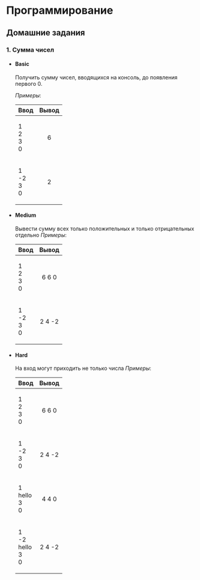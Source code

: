 # Программирование

## Домашние задания

### 1. Сумма чисел 
* #### Basic 
   
    Получить сумму чисел, вводящихся на консоль, до появления первого 0.
    
    _Примеры_:

    | Ввод       | Вывод               |
    | ------------- |:------------------:|
    | <p>1</br>2</br>3</br>0</p>| 6    |
    | <p>1</br>-2</br>3</br>0</p>     | 2 |

* #### Medium 
    Вывести сумму всех только положительных и только отрицательных отдельно
    _Примеры_:

    | Ввод       | Вывод               |
    | ------------- |:------------------:|
    | <p>1</br>2</br>3</br>0</p>| 6 6 0   |
    | <p>1</br>-2</br>3</br>0</p>     | 2 4 -2 |
* #### Hard
    На вход могут приходить не только числа
    _Примеры_:

    | Ввод       | Вывод               |
    | ------------- |:------------------:|
    | <p>1</br>2</br>3</br>0</p>| 6 6 0   |
    | <p>1</br>-2</br>3</br>0</p>     | 2 4 -2 |
    | <p>1</br>hello</br>3</br>0</p>     | 4 4 0 |
    | <p>1</br>-2</br>hello</br>3</br>0</p>     | 2 4 -2 |
